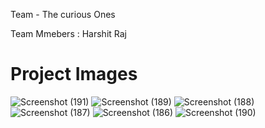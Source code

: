 Team - The curious Ones

Team Mmebers : Harshit Raj

# Project Images
![Screenshot (191)](https://github.com/user-attachments/assets/4628d497-090b-4704-95dd-5ef56dc106b0)
![Screenshot (189)](https://github.com/user-attachments/assets/efb02247-7e8e-4dc6-ba74-cd0ebd958da6)
![Screenshot (188)](https://github.com/user-attachments/assets/cd8db0b0-2fc5-43ea-8722-fe7f9953a633)
![Screenshot (187)](https://github.com/user-attachments/assets/8f95f9aa-cf53-4d12-96cd-1a7dc74c8e10)
![Screenshot (186)](https://github.com/user-attachments/assets/8a7103d6-1912-4129-98d7-7f75247647c1)
![Screenshot (190)](https://github.com/user-attachments/assets/3c2fb5bf-5ede-4f18-80fa-44d1941dea89)

